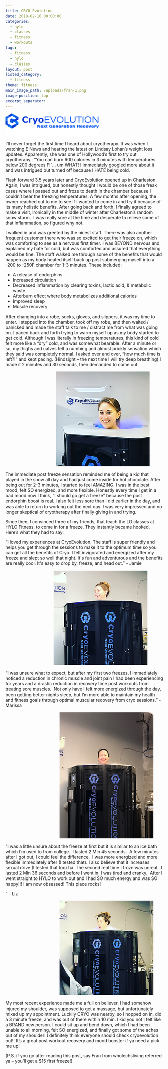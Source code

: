 ```yaml
---
title: CRYO Evolution
date: 2018-02-16 00:00:00
categories:
  - hylo
  - classes
  - fitness
  - workouts
tags:
  - fitness
  - hylo
  - classes
layout: post
listed_category:
  - fitness
theme: fitness
main_image_path: /uploads/fran-1.png
image-position: top
excerpt_separator:
---
```


![](/uploads/versions/logo-1---x----300-70x---.png)

I’ll never forget the first time I heard about cryotherapy. It was when I watching E News and hearing the latest on Lindsay Lohan’s weight loss updates. Apparently, she was one of Hollywood’s first to try out cryotherapy. &nbsp;“You can burn 600 calories in 3 minutes with temperatures below 200 degrees F!”… um WHAT! I immediately googled more about it and was intrigued but turned off because I HATE being cold.

Flash forward 3.5 years later and CryoEvolution opened up in Charleston. Again, I was intrigued, but honestly thought I would be one of those freak cases where I passed out and froze to death in the chamber because I couldn’t bear the freezing temperatures. A few months after opening, the owner reached out to me to see if I wanted to come in and try it because of its many holistic benefits. After going back and forth, I finally agreed to make a visit, ironically in the middle of winter after Charleston’s random snow storm. &nbsp;I was really sore at the time and desperate to relieve some of that inflammation, so figured why not.

I walked in and was greeted by the nicest staff. There was also another frequent customer there who was so excited to get their freeze on, which was comforting to see as a nervous first timer. I was BEYOND nervous and explained my hate for cold, but was comforted and assured that everything would be fine. The staff walked me through some of the benefits that would happen as my body heated itself back up post submerging myself into a -200 to -250F chamber for 1-3 minutes. These included:

* A release of endorphins
* Increased circulation
* Decreased inflammation by clearing toxins, lactic acid, & metabolic waste
* Afterburn effect where body metabolizes additional calories
* Improved sleep
* Muscle recovery

After changing into a robe, socks, gloves, and slippers, it was my time to enter. I stepped into the chamber, took off my robe, and then waited / panicked and made the staff talk to me / distract me from what was going on. I paced back and forth trying to warm myself up as my body started to get cold. Although I was literally in freezing temperatures, this kind of cold felt more like a “dry” cold, and was somewhat bearable. After a minute or so, my thighs and calves felt a numbing and almost prickly sensation which they said was completely normal. I asked over and over, “how much time is left?!” and kept pacing. (Hindsight – the next time I will try deep breathing) I made it 2 minutes and 30 seconds, then demanded to come out.

&nbsp; &nbsp; &nbsp; &nbsp; &nbsp; &nbsp; &nbsp; &nbsp; &nbsp; &nbsp; &nbsp; &nbsp; &nbsp; &nbsp; &nbsp; &nbsp; &nbsp; &nbsp; &nbsp; &nbsp; &nbsp;[![](/uploads/versions/fran-5---x----300-300x---.png)](/images/IMG_1284.jpg)

The immediate post freeze sensation reminded me of being a kid that played in the snow all day and had just come inside for hot chocolate. After being out for 2-3 minutes, I started to feel AMAZING. I was in the best mood, felt SO energized, and more flexible. Honestly every time I get in a bad mood now I think, “I should go get a freeze” because the post endorphin boost is real. I also felt less sore than I did earlier in the day, and was able to return to working out the next day. I was very impressed and no longer skeptical of cryotherapy after finally giving in and trying.

Since then, I convinced three of my friends, that teach the LO classes at HYLO Fitness, to come in for a freeze. They instantly became hooked. Here’s what they had to say:

“I loved my experiences at CryoEvolution. The staff is super friendly and helps you get through the sessions to make it to the optimum time so you can get all the benefits of Cryo. I felt invigorated and energized after my freeze and slept so well that night. It's fun and adventurous and the benefits are really cool. It's easy to drop by, freeze, and head out.” - Jamie

&nbsp; &nbsp; &nbsp; &nbsp; &nbsp; &nbsp; &nbsp; &nbsp; &nbsp; &nbsp; &nbsp; &nbsp; &nbsp; &nbsp; &nbsp; &nbsp; &nbsp; &nbsp; &nbsp; &nbsp;![](/uploads/versions/img-1282---x----300-300x---.png)

“I was unsure what to expect, but after my first two freezes, I immediately noticed a reduction in chronic muscle and joint pain I had been experiencing for years and a drastic reduction in recovery time post workouts from treating sore muscles. &nbsp;Not only have I felt more energized through the day, been getting better nights sleep, but I’m more able to maintain my health and fitness goals through optimal muscular recovery from cryo sessions.” - Marissa

&nbsp; &nbsp; &nbsp; &nbsp; &nbsp; &nbsp; &nbsp; &nbsp; &nbsp; &nbsp; &nbsp; &nbsp; &nbsp; &nbsp; &nbsp; &nbsp; &nbsp; &nbsp; &nbsp; &nbsp; &nbsp; &nbsp;&nbsp;![](/uploads/versions/img-1272---x----300-400x---.png)

“I was a little unsure about the freeze at first but it is similar to an ice bath which I’m used to from college. &nbsp;I lasted 2 Min 45 seconds. &nbsp;A few minutes after I got out, I could feel the difference. &nbsp;I was more energized and more flexible immediately after (I tested that). I also believe that it increases sexual drive (I tested that too) ha. The second real time I froze was unreal. &nbsp;I lasted 2 Min 36 seconds and before I went in, I was tired and cranky. &nbsp;After I went straight to HYLO to work out and I had SO much energy and was SO happy!!! I am now obsessed! This place rocks!

” - Liz

&nbsp; &nbsp; &nbsp; &nbsp; &nbsp; &nbsp; &nbsp; &nbsp; &nbsp; &nbsp; &nbsp; &nbsp; &nbsp; &nbsp; &nbsp; &nbsp; &nbsp; &nbsp; &nbsp; &nbsp; &nbsp; &nbsp;&nbsp;![](/uploads/versions/img-1281---x----300-300x---.png)

My most recent experience made me a full on believer. I had somehow injured my shoulder, was supposed to get a massage, but unfortunately mixed up my appointment. Luckily CRYO was nearby, so I hopped on in, did a 3 minute freeze, and was out of there within 10 min. I kid you not I felt like a BRAND new person. I could sit up and bend down, which I had been unable to all morning, felt SO energized, and finally got some of the aches out of my shoulder! I definitely think everyone should check cryoevolution out!! It’s a great post workout recovery and mood booster if ya need a pick me up!

(P.S. if you go after reading this post, say Fran from wholechsliving referred ya – you’ll get a $15 first freeze!)